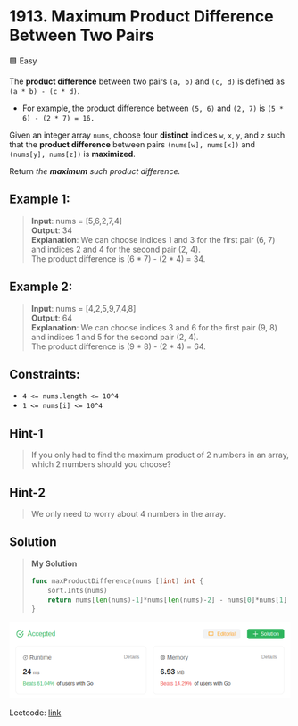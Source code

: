 # 1913. Maximum Product Difference Between Two Pairs
🟩 Easy

The **product difference** between two pairs `(a, b)` and `(c, d)` is defined as `(a * b) - (c * d)`.

* For example, the product difference between `(5, 6)` and `(2, 7)` is `(5 * 6) - (2 * 7) = 16.`

Given an integer array `nums`, choose four **distinct** indices `w`, `x`, `y`, and `z` such that the **product difference** between pairs `(nums[w], nums[x])` and `(nums[y], nums[z])` is **maximized**.

Return *the **maximum** such product difference.*

## Example 1:
> **Input**: nums = [5,6,2,7,4] \
> **Output**: 34 \
> **Explanation**: We can choose indices 1 and 3 for the first pair (6, 7) and indices 2 and 4 for the second pair (2, 4). \
> The product difference is (6 * 7) - (2 * 4) = 34.

## Example 2:
> **Input**: nums = [4,2,5,9,7,4,8] \
> **Output**: 64 \
> **Explanation**: We can choose indices 3 and 6 for the first pair (9, 8) and indices 1 and 5 for the second pair (2, 4). \
> The product difference is (9 * 8) - (2 * 4) = 64.

## Constraints:
* `4 <= nums.length <= 10^4`
* `1 <= nums[i] <= 10^4`

## Hint-1
> If you only had to find the maximum product of 2 numbers in an array, which 2 numbers should you choose?

## Hint-2
> We only need to worry about 4 numbers in the array.

## Solution
> **My Solution**
> ```go
> func maxProductDifference(nums []int) int {
>     sort.Ints(nums)
>     return nums[len(nums)-1]*nums[len(nums)-2] - nums[0]*nums[1]
> }
> ```

![result](1913.png)

Leetcode: [link](https://leetcode.com/problems/maximum-product-difference-between-two-pairs/description/)